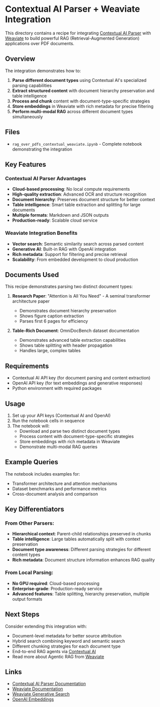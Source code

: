 # Contextual AI Parser + Weaviate Integration

This directory contains a recipe for integrating [Contextual AI Parser](https://docs.contextual.ai/api-reference/parse/parse-file) with [Weaviate](https://weaviate.io/) to build powerful RAG (Retrieval-Augmented Generation) applications over PDF documents.

## Overview

The integration demonstrates how to:

1. **Parse different document types** using Contextual AI's specialized parsing capabilities
2. **Extract structured content** with document hierarchy preservation and table intelligence
3. **Process and chunk** content with document-type-specific strategies
4. **Store embeddings** in Weaviate with rich metadata for precise filtering
5. **Perform multi-modal RAG** across different document types simultaneously

## Files

- `rag_over_pdfs_contextual_weaviate.ipynb` - Complete notebook demonstrating the integration

## Key Features

### Contextual AI Parser Advantages
- **Cloud-based processing**: No local compute requirements
- **High-quality extraction**: Advanced OCR and structure recognition
- **Document hierarchy**: Preserves document structure for better context
- **Table intelligence**: Smart table extraction and splitting for large documents
- **Multiple formats**: Markdown and JSON outputs
- **Production-ready**: Scalable cloud service

### Weaviate Integration Benefits
- **Vector search**: Semantic similarity search across parsed content
- **Generative AI**: Built-in RAG with OpenAI integration
- **Rich metadata**: Support for filtering and precise retrieval
- **Scalability**: From embedded development to cloud production

## Documents Used

This recipe demonstrates parsing two distinct document types:

1. **Research Paper**: "Attention is All You Need" - A seminal transformer architecture paper
   - Demonstrates document hierarchy preservation
   - Shows figure caption extraction
   - Parses first 6 pages for efficiency

2. **Table-Rich Document**: OmniDocBench dataset documentation
   - Demonstrates advanced table extraction capabilities
   - Shows table splitting with header propagation
   - Handles large, complex tables

## Requirements

- Contextual AI API key (for document parsing and content extraction)
- OpenAI API key (for text embeddings and generative responses)
- Python environment with required packages

## Usage

1. Set up your API keys (Contextual AI and OpenAI)
2. Run the notebook cells in sequence
3. The notebook will:
   - Download and parse two distinct document types
   - Process content with document-type-specific strategies
   - Store embeddings with rich metadata in Weaviate
   - Demonstrate multi-modal RAG queries

## Example Queries

The notebook includes examples for:
- Transformer architecture and attention mechanisms
- Dataset benchmarks and performance metrics
- Cross-document analysis and comparison

## Key Differentiators

### From Other Parsers:
- **Hierarchical context**: Parent-child relationships preserved in chunks
- **Table intelligence**: Large tables automatically split with context preservation
- **Document type awareness**: Different parsing strategies for different content types
- **Rich metadata**: Document structure information enhances RAG quality

### From Local Parsing:
- **No GPU required**: Cloud-based processing
- **Enterprise-grade**: Production-ready service
- **Advanced features**: Table splitting, hierarchy preservation, multiple output formats

## Next Steps

Consider extending this integration with:
- Document-level metadata for better source attribution
- Hybrid search combining keyword and semantic search
- Different chunking strategies for each document type
- End-to-end RAG agents via [Contextual AI](https://docs.contextual.ai/user-guides/beginner-guide)
- Read more about Agentic RAG from [Weaviate](https://weaviate.io/blog/what-is-agentic-rag)

## Links

- [Contextual AI Parser Documentation](https://docs.contextual.ai/api-reference/parse/parse-file)
- [Weaviate Documentation](https://weaviate.io/developers/weaviate)
- [Weaviate Generative Search](https://weaviate.io/developers/weaviate/search/generative)
- [OpenAI Embeddings](https://platform.openai.com/docs/guides/embeddings)